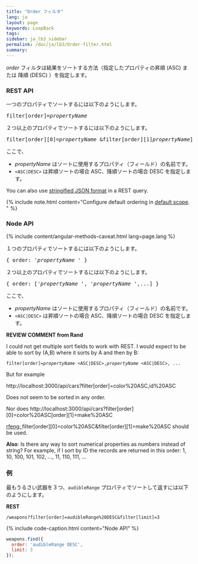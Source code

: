 ```yaml
---
title: "Order フィルタ"
lang: ja
layout: page
keywords: LoopBack
tags:
sidebar: ja_lb3_sidebar
permalink: /doc/ja/lb3/Order-filter.html
summary:
---
```


_order_ フィルタは結果をソートする方法（指定したプロパティの昇順 (ASC) または 降順 (DESC) ）を指定します。

### REST API

一つのプロパティでソートするには以下のようにします。

<pre>
filter[order]=<i>propertyName</i> <ASC|DESC>
</pre>

２つ以上のプロパティでソートするには以下のようにします。

<pre>
filter[order][0]=<i>propertyName</i> <ASC|DESC>&filter[order][1]<i>propertyName</i>]=<ASC|DESC>...
</pre>

ここで、

* _propertyName_ はソートに使用するプロパティ（フィールド）の名前です。
* `<ASC|DESC>` は昇順ソートの場合 ASC、降順ソートの場合 DESC を指定します。

You can also use [stringified JSON format](Querying-data.html#using-stringified-json-in-rest-queries) in a REST query.

{% include note.html content="Configure default ordering in [default scope](Model-definition-JSON-file.html#default-scope).
" %}

### Node API

{% include content/angular-methods-caveat.html lang=page.lang %}

１つのプロパティでソートするには以下のようにします。

<pre>
{ order: '<i>propertyName</i> <ASC|DESC>' }
</pre>

２つ以上のプロパティでソートするには以下のようにします。

<pre>
{ order: ['<i>propertyName</i> <ASC|DESC>', '<i>propertyName</i> <ASC|DESC>',...] }
</pre>

ここで、

* _propertyName_ はソートに使用するプロパティ（フィールド）の名前です。
* `<ASC|DESC>` は昇順ソートの場合 ASC、降順ソートの場合 DESC を指定します。

<div class="sl-hidden"><strong>REVIEW COMMENT from Rand</strong><br>
  <p>I could not get multiple sort fields to work with REST. I would expect to be able to sort by (A,B) where it sorts by A and then by B:</p>
  <p><code>filter[order]=<em>propertyName</em> &lt;ASC|DESC&gt;,<em>propertyName</em> &lt;ASC|DESC&gt;, ...</code></p>
  <p>But for example</p>
  <p><a rel="nofollow">http://localhost:3000/api/cars?filter[order]=color%20ASC,id%20ASC</a></p>
  <p>Does not seem to be sorted in any order.</p>
  <p>Nor does <a rel="nofollow">http://localhost:3000/api/cars?filter[order][0]=color%20ASC[order][1]=make%20ASC</a></p>
  <p><u>rfeng: </u>filter[order][0]=color%20ASC&amp;filter[order][1]=make%20ASC should be used.</p>
  <p><strong>Also</strong>: Is there any way to sort numerical properties as numbers instead of string? For example, if I sort by ID the records are returned in this order: 1, 10, 100, 101, 102, ..., 11, 110, 111, ...</p>
</div>

### 例

最もうるさい武器を３つ、`audibleRange` プロパティでソートして返すには以下のようにします。

**REST**

`/weapons?filter[order]=audibleRange%20DESC&filter[limit]=3`

{% include code-caption.html content="Node API" %}
```javascript
weapons.find({
  order: 'audibleRange DESC',
  limit: 3
});
```
